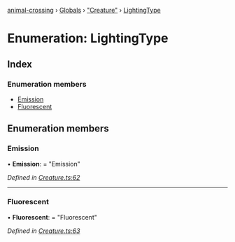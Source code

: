 [animal-crossing](../README.md) › [Globals](../globals.md) › ["Creature"](../modules/_creature_.md) › [LightingType](_creature_.lightingtype.md)

# Enumeration: LightingType

## Index

### Enumeration members

* [Emission](_creature_.lightingtype.md#emission)
* [Fluorescent](_creature_.lightingtype.md#fluorescent)

## Enumeration members

###  Emission

• **Emission**: = "Emission"

*Defined in [Creature.ts:62](https://github.com/Norviah/animal-crossing/blob/68cfe98/module/types/Creature.ts#L62)*

___

###  Fluorescent

• **Fluorescent**: = "Fluorescent"

*Defined in [Creature.ts:63](https://github.com/Norviah/animal-crossing/blob/68cfe98/module/types/Creature.ts#L63)*
